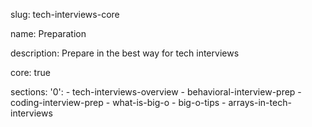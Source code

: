 slug: tech-interviews-core

name: Preparation

description: Prepare in the best way for tech interviews

core: true

sections:
  '0':
    - tech-interviews-overview
    - behavioral-interview-prep
    - coding-interview-prep
    - what-is-big-o
    - big-o-tips
    - arrays-in-tech-interviews
 
